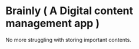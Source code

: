 # Brainly ( A Digital content management app ) 


No more struggling with storing important contents.


